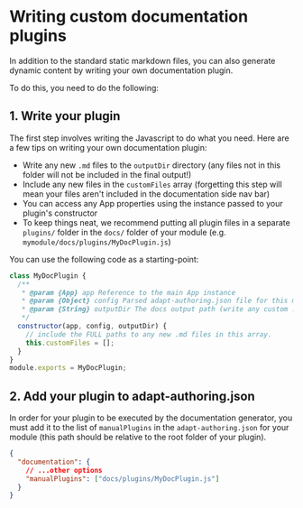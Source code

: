# Writing custom documentation plugins

In addition to the standard static markdown files, you can also generate dynamic content by writing your own documentation plugin.

To do this, you need to do the following:

## 1. Write your plugin
The first step involves writing the Javascript to do what you need. Here are a few tips on writing your own documentation plugin:
- Write any new `.md` files to the `outputDir` directory (any files not in this folder will not be included in the final output!)
- Include any new files in the `customFiles` array (forgetting this step will mean your files aren't included in the documentation side nav bar)
- You can access any App properties using the instance passed to your plugin's constructor
- To keep things neat, we recommend putting all plugin files in a separate `plugins/` folder in the `docs/` folder of your module (e.g. `mymodule/docs/plugins/MyDocPlugin.js`)

You can use the following code as a starting-point:
```js
class MyDocPlugin {
  /**
   * @param {App} app Reference to the main App instance
   * @param {Object} config Parsed adapt-authoring.json file for this module
   * @param {String} outputDir The docs output path (write any custom .md files here)
   */
  constructor(app, config, outputDir) {
    // include the FULL paths to any new .md files in this array. 
    this.customFiles = [];
  }
}
module.exports = MyDocPlugin;
```

## 2. Add your plugin to adapt-authoring.json
In order for your plugin to be executed by the documentation generator, you must add it to the list of `manualPlugins` in the `adapt-authoring.json` for your module (this path should be relative to the root folder of your plugin).

```json
{
  "documentation": {
    // ...other options
    "manualPlugins": ["docs/plugins/MyDocPlugin.js"]
  }
}

```